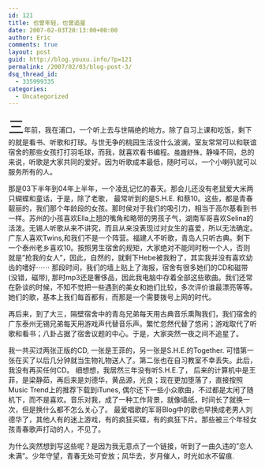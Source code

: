 ```yaml
---
id: 121
title: 也曾年轻，也曾追星
date: 2007-02-03T20:13:00+00:00
author: Eric
comments: true
layout: post
guid: http://blog.youxu.info/?p=121
permalink: /2007/02/03/blog-post-3/
dsq_thread_id:
  - 335999335
categories:
  - Uncategorized
---
```

<font size="6">三</font>年前，我在浦口，一个听上去与世隔绝的地方。除了自习上课和吃饭，剩下的就是看书、听歌和打球。与世无争的桃园生活没什么波澜，室友常常可以和联谊宿舍的那些女孩打打羽毛球，而我，就喜欢看书编程。<font size="-1">虽趣舒殊，</font>静噪不同，总的来说，听歌是大家共同的爱好。因为听歌成本最低，随时可以，一个小喇叭就可以服务所有的人。

那是03下半年到04年上半年，一个凌乱记忆的春天。那会儿还没有老鼠爱大米两只蝴蝶和童话，于是，除了老歌， 最常听到的是S.H.E. 和蔡10。这些，都是青春靓丽的，我们那个年龄段的女孩。那时侯对于我们的吸引力，相当于高尔基看到书一样。苏州的小孩喜欢Ella上翘的嘴角和略带的男孩子气，湖南军哥喜欢Selina的活泼。无锡人听歌从来不讲究，而且从来没表现过对女生的喜爱，所以无法确定。广东人喜欢Twins,和我们不是一个阵营。福建人不听歌，青岛人只听古典。剩下一个泰州老乡喜欢10。按照男生宿舍的规矩，大家绝对不能同时粉一个人，否则就是&#8221;抢我的女人&#8221;，因此，自然的，就剩下Hebe被我粉了，其实我并没有喜欢幼齿的嗜好⋯⋯ 那段时间，我们的墙上贴上了海报，宿舍有很多她们的CD和磁带(没错，磁带), 那时mp3还是奢侈品，因此我电脑中存着全部这些歌曲。我们还常在卧谈的时候，不知不觉把一些遇到的美女和她们比较，多次评价谁最漂亮等等。她们的歌，基本上我们每首都有，而那是一个需要拨号上网的时代。 

再后来，到了大三，隔壁宿舍中的青岛兄弟每天用古典音乐熏陶我们，我们宿舍的广东泰州无锡兄弟每天用游戏声代替音乐声。繁忙忽然代替了悠闲；游戏取代了听歌和看书；八卦占据了宿舍议题的中心。于是，大家突然一夜之间不追星了。

我一共买过两张正版的CD, 一张是王菲的，另一张是S.H.E.的Together. 可惜第一张在买了以后几分钟就当生物礼物送人了。第二张也在自习教室不幸丢失。此后，我没有再买任何CD。 细想想，我居然三年没有听S.H.E.了， 后来的计算机中是王菲，是梁静茹，再后来是刘德华，黄品源，光良；现在更加堕落了，直接按照Music Trend上的推荐下载到iTunes, 偶尔还下一些小众歌曲，不过都是太闲了随机下，而不是喜欢。音乐对我，成了一种工作背景，就像墙纸，时间长了就换一次，但是换什么都不怎么关心了。 最爱唱歌的军哥Blog中的歌也早换成老男人刘德华了，其他人有的迷上游戏，有的疯狂买碟，有的疯狂下片。那些被三个年轻女孩青春歌声打动的人，不见了。

为什么突然想到写这些呢？是因为我无意点了一个链接，听到了一曲久违的&#8221;恋人未满&#8221;。少年守望，青春无处可安放；风华去，岁月催人，时光如水不留痕.